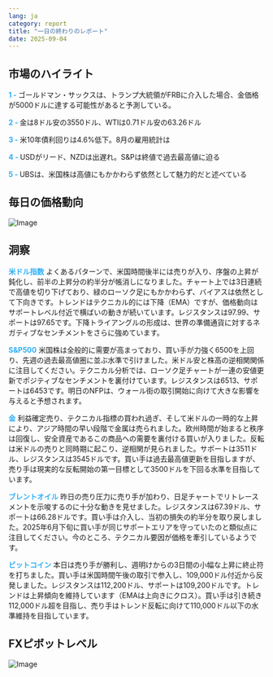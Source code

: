 ```yaml
---
lang: ja
category: report
title: "一日の終わりのレポート"
date: 2025-09-04
---
```



<h2>市場のハイライト</h2>
<strong style="color: #2caef7;">1 - </strong> ゴールドマン・サックスは、トランプ大統領がFRBに介入した場合、金価格が5000ドルに達する可能性があると予測している。

<strong style="color: #2caef7;">2 - </strong> 金は8ドル安の3550ドル、WTIは0.71ドル安の63.26ドル

<strong style="color: #2caef7;">3 - </strong> 米10年債利回りは4.6%低下。8月の雇用統計は

<strong style="color: #2caef7;">4 - </strong> USDがリード、NZDは出遅れ。S&Pは終値で過去最高値に迫る

<strong style="color: #2caef7;">5 - </strong> UBSは、米国株は高値にもかかわらず依然として魅力的だと述べている



<h2>毎日の価格動向</h2>
<img src="https://markleighedu.github.io/img/Sep-2025/04-Sep-2025/price.jpg" alt="Image"/>

<h2>洞察</h2>
<strong style="color: #2caef7;">米ドル指数</strong> よくあるパターンで、米国時間後半には売りが入り、序盤の上昇が鈍化し、前半の上昇分の約半分が帳消しになりました。チャート上では3日連続で高値を切り下げており、緑のローソク足にもかかわらず、バイアスは依然として下向きです。トレンドはテクニカル的には下降（EMA）ですが、価格動向はサポートレベル付近で横ばいの動きが続いています。レジスタンスは97.99、サポートは97.65です。下降トライアングルの形成は、世界の準備通貨に対するネガティブなセンチメントをさらに強めています。

<strong style="color: #2caef7;">S&P500</strong> 米国株は全般的に需要が高まっており、買い手が力強く6500を上回り、先週の過去最高値圏に並ぶ水準で引けました。米ドル安と株高の逆相関関係に注目してください。テクニカル分析では、ローソク足チャートが一連の安値更新でポジティブなセンチメントを裏付けています。レジスタンスは6513、サポートは6453です。明日のNFPは、ウォール街の取引開始に向けて大きな影響を与えると予想されます。

<strong style="color: #2caef7;">金</strong> 利益確定売り、テクニカル指標の買われ過ぎ、そして米ドルの一時的な上昇により、アジア時間の早い段階で金属は売られました。欧州時間が始まると秩序は回復し、安全資産であるこの商品への需要を裏付ける買いが入りました。反転は米ドルの売りと同時期に起こり、逆相関が見られました。サポートは3511ドル、レジスタンスは3545ドルです。買い手は過去最高値更新を目指しますが、売り手は現実的な反転開始の第一目標として3500ドルを下回る水準を目指しています。

<strong style="color: #2caef7;">ブレントオイル</strong> 昨日の売り圧力に売り手が加わり、日足チャートでリトレースメントを示唆するのに十分な動きを見せました。レジスタンスは67.39ドル、サポートは66.28ドルです。買い手は介入し、当初の損失の約半分を取り戻しました。2025年6月下旬に買い手が同じサポートエリアを守っていたのと類似点に注目してください。今のところ、テクニカル要因が価格を牽引しているようです。

<strong style="color: #2caef7;">ビットコイン</strong> 本日は売り手が勝利し、週明けからの3日間の小幅な上昇に終止符を打ちました。買い手は米国時間午後の取引で参入し、109,000ドル付近から反発しました。レジスタンスは112,200ドル、サポートは109,200ドルです。トレンドは上昇傾向を維持しています（EMAは上向きにクロス）。買い手は引き続き112,000ドル超を目指し、売り手はトレンド反転に向けて110,000ドル以下の水準維持を目指しています。



<h2>FXピボットレベル</h2>
<img src="https://markleighedu.github.io/img/Sep-2025/04-Sep-2025/pivot.jpg" alt="Image"/>